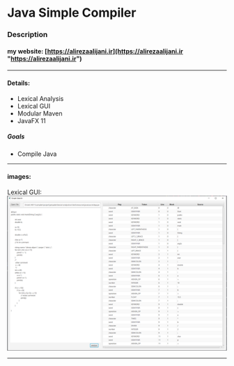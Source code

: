 # Java Simple Compiler
### Description


#### my website: [https://alirezaalijani.ir](https://alirezaalijani.ir "https://alirezaalijani.ir")
------------

#### Details:
- Lexical Analysis
- Lexical GUI
- Modular Maven
- JavaFX 11

##### Goals
- Compile Java

------------
#### images:
Lexical GUI:
![](https://raw.githubusercontent.com/alirezaalj/jampailer/master/readme/lexical-gui.png)

------------
